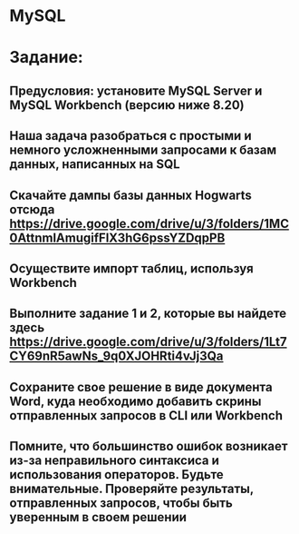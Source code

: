 # MySQL

# Задание:
## Предусловия: установите MySQL Server и MySQL Workbench (версию ниже 8.20)

## Наша задача разобраться с простыми и немного усложненными запросами к базам данных, написанных на  SQL

## Скачайте дампы базы данных Hogwarts отсюда https://drive.google.com/drive/u/3/folders/1MC0AttnmlAmugifFlX3hG6pssYZDqpPB
## Осуществите импорт таблиц, используя Workbench
## Выполните задание 1 и 2, которые вы найдете здесь https://drive.google.com/drive/u/3/folders/1Lt7CY69nR5awNs_9q0XJOHRti4vJj3Qa
## Сохраните свое решение в виде документа Word, куда необходимо добавить скрины отправленных запросов в CLI или Workbench

## Помните, что большинство ошибок возникает из-за неправильного синтаксиса и использования операторов. Будьте внимательные. Проверяйте результаты, отправленных запросов, чтобы быть уверенным в своем решении


